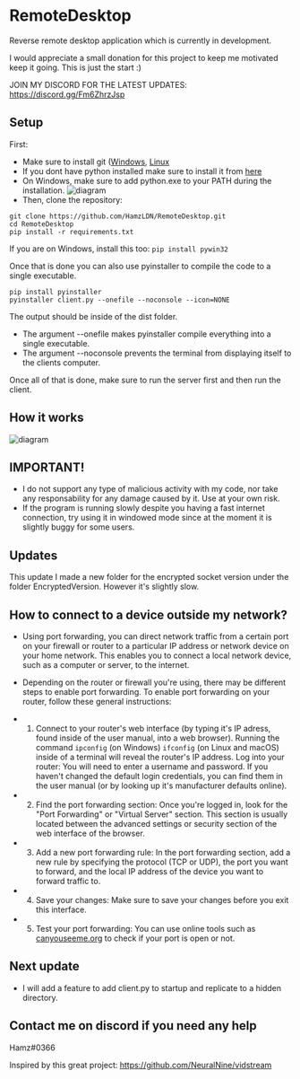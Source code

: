 # RemoteDesktop
Reverse remote desktop application which is currently in development.

I would appreciate a small donation for this project to keep me motivated keep it going. This is just the start :)

JOIN MY DISCORD FOR THE LATEST UPDATES: https://discord.gg/Fm6ZhrzJsp
## Setup
First:
- Make sure to install git ([Windows](https://git-scm.com/download/win), [Linux](https://git-scm.com/download/linux)
- If you dont have python installed make sure to install it from [here](https://www.python.org/ftp/python/3.10.8/python-3.10.8-amd64.exe)
- On Windows, make sure to add python.exe to your PATH during the installation.
![diagram](https://linuxhint.com/wp-content/uploads/2022/09/How-to-Add-Python-to-Windows-Path-3.png)
- Then, clone the repository:
```
git clone https://github.com/HamzLDN/RemoteDesktop.git
cd RemoteDesktop
pip install -r requirements.txt
```

If you are on Windows, install this too:
```pip install pywin32```

Once that is done you can also use pyinstaller to compile the code to a single executable.
```
pip install pyinstaller
pyinstaller client.py --onefile --noconsole --icon=NONE
```


The output should be inside of the dist folder.
- The argument --onefile makes pyinstaller compile everything into a single executable.
- The argument --noconsole prevents the terminal from displaying itself to the clients computer.

Once all of that is done, make sure to run the server first and then run the client.

## How it works
![diagram](https://github.com/HamzLDN/RemoteDesktop/blob/main/Diagram.png)

## IMPORTANT!
- I do not support any type of malicious activity with my code, nor take any responsability for any damage caused by it. Use at your own risk. 
- If the program is running slowly despite you having a fast internet connection, try using it in windowed mode since at the moment it is slightly buggy for some users.

## Updates
This update I made a new folder for the encrypted socket version under the folder EncryptedVersion.
However it's slightly slow.

## How to connect to a device outside my network?
- Using port forwarding, you can direct network traffic from a certain port on your firewall or router to a particular IP address or network device on your home network. This enables you to connect a local network device, such as a computer or server, to the internet.

- Depending on the router or firewall you're using, there may be different steps to enable port forwarding. To enable port forwarding on your router, follow these general instructions:

* 1. Connect to your router's web interface (by typing it's IP adress, found inside of the user manual, into a web browser). Running the command `ipconfig` (on Windows) `ifconfig` (on Linux and macOS) inside of a terminal will reveal the router's IP address.
Log into your router: You will need to enter a username and password. If you haven't changed the default login credentials, you can find them in the user manual (or by looking up it's manufacturer defaults online).
* 2. Find the port forwarding section: Once you're logged in, look for the "Port Forwarding" or "Virtual Server" section. This section is usually located between the advanced settings or security section of the  web interface of the browser.
* 3. Add a new port forwarding rule: In the port forwarding section, add a new rule by specifying the protocol (TCP or UDP), the port you want to forward, and the local IP address of the device you want to forward traffic to.
* 4. Save your changes: Make sure to save your changes before you exit this interface.
* 5. Test your port forwarding: You can use online tools such as [canyouseeme.org](https://canyouseeme.org/) to check if your port is open or not.

## Next update
- I will add a feature to add client.py to startup and replicate to a hidden directory.

## Contact me on discord if you need any help
Hamz#0366

Inspired by this great project: https://github.com/NeuralNine/vidstream
